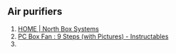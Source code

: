 ## Air purifiers
1. [HOME | North Box Systems](https://aidankepo.wixsite.com/northboxsystems)
2. [PC Box Fan : 9 Steps (with Pictures) - Instructables](https://www.instructables.com/PC-Box-Fan/)
3. 